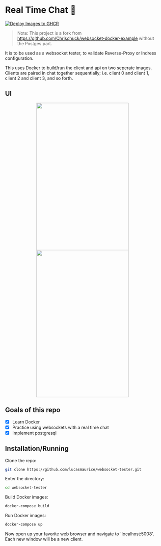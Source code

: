 # Real Time Chat 🍪

[![Deploy Images to GHCR](https://github.com/lucasmaurice/websocket-tester/actions/workflows/package-build.yml/badge.svg?branch=main)](https://github.com/lucasmaurice/websocket-tester/actions/workflows/package-build.yml)

> Note: This project is a fork from https://github.com/Chrischuck/websocket-docker-example without the Postges part.

It is to be used as a websocket tester, to validate Reverse-Proxy or Indress configuration.

This uses Docker to build/run the client and api on two seperate images. Clients are paired in chat together sequentially; i.e. client 0 and client 1, client 2 and client 3, and so forth. 

## UI
<p align="center">
  <img  src='https://github.com/lucasmaurice/websocket-tester/blob/main/images/1.png' height='480' width='300'>
  <img src='https://github.com/lucasmaurice/websocket-tester/blob/main/images/2.png' height='480' width='300'>
</p>

## Goals of this repo
- [x] Learn Docker
- [x] Practice using websockets with a real time chat
- [x] Implement postgresql

## Installation/Running
Clone the repo:  
```bash
git clone https://github.com/lucasmaurice/websocket-tester.git
```
Enter the directory:  
```bash
cd websocket-tester
```

Build Docker images:  
```bash
docker-compose build
```

Run Docker images:  
```bash
docker-compose up
```
Now open up your favorite web browser and navigate to `localhost:5008'. Each new window will be a new client.